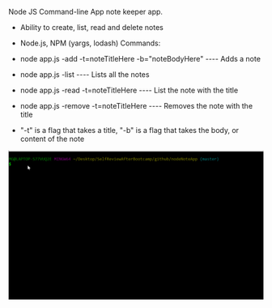 Node JS Command-line App note keeper app.

- Ability to create, list, read and delete notes
- Node.js, NPM (yargs, lodash)
Commands:
- node app.js -add -t=noteTitleHere -b="noteBodyHere"  ----  Adds a note
- node app.js -list  ----  Lists all the notes
- node app.js -read -t=noteTitleHere  ----  List the note with the title
- node app.js -remove -t=noteTitleHere   ----  Removes the note with the title

- "-t" is a flag that takes a title, "-b" is a flag that takes the body, or content of the note

![nodeNoteApp](https://github.com/mgamatero/nodeNoteApp/blob/master/nodeNoteApp.gif "nodeNoteApp")


